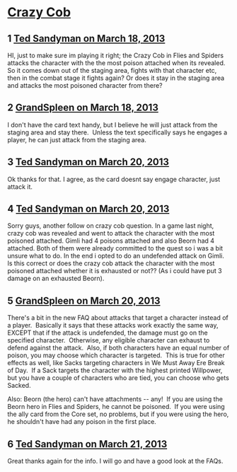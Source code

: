 # [Crazy Cob](https://community.fantasyflightgames.com/topic/80971-crazy-cob/)

## 1 [Ted Sandyman on March 18, 2013](https://community.fantasyflightgames.com/topic/80971-crazy-cob/?do=findComment&comment=775151)

HI, just to make sure im playing it right; the Crazy Cob in Flies and Spiders attacks the character with the the most poison attached when its revealed. So it comes down out of the staging area, fights with that character etc, then in the combat stage it fights again? Or does it stay in the staging area and attacks the most poisoned character from there?

## 2 [GrandSpleen on March 18, 2013](https://community.fantasyflightgames.com/topic/80971-crazy-cob/?do=findComment&comment=775351)

I don't have the card text handy, but I believe he will just attack from the staging area and stay there.  Unless the text specifically says he engages a player, he can just attack from the staging area. 

## 3 [Ted Sandyman on March 20, 2013](https://community.fantasyflightgames.com/topic/80971-crazy-cob/?do=findComment&comment=775919)

Ok thanks for that. I agree, as the card doesnt say engage character, just attack it.

## 4 [Ted Sandyman on March 20, 2013](https://community.fantasyflightgames.com/topic/80971-crazy-cob/?do=findComment&comment=775943)

Sorry guys, another follow on crazy cob question. In a game last night, crazy cob was revealed and went to attack the character with the most poisoned attached. Gimli had 4 poisons attached and also Beorn had 4 attached. Both of them were already committed to the quest so i was a bit unsure what to do. In the end i opted to do an undefended attack on Gimli. Is this correct or does the crazy cob attack the character with the most poisoned attached whether it is exhausted or not?? (As i could have put 3 damage on an exhausted Beorn).

## 5 [GrandSpleen on March 20, 2013](https://community.fantasyflightgames.com/topic/80971-crazy-cob/?do=findComment&comment=776159)

There's a bit in the new FAQ about attacks that target a character instead of a player.  Basically it says that these attacks work exactly the same way, EXCEPT that if the attack is undefended, the damage must go on the specified character.  Otherwise, any eligible character can exhaust to defend against the attack.  Also, if both characters have an equal number of poison, you may choose which character is targeted.  This is true for other effects as well, like Sacks targeting characters in We Must Away Ere Break of Day.  If a Sack targets the character with the highest printed Willpower, but you have a couple of characters who are tied, you can choose who gets Sacked.

Also: Beorn (the hero) can't have attachments -- any!  If you are using the Beorn hero in Flies and Spiders, he cannot be poisoned.  If you were using the ally card from the Core set, no problems, but if you were using the hero, he shouldn't have had any poison in the first place.

## 6 [Ted Sandyman on March 21, 2013](https://community.fantasyflightgames.com/topic/80971-crazy-cob/?do=findComment&comment=776355)

Great thanks again for the info. I will go and have a good look at the FAQs.

